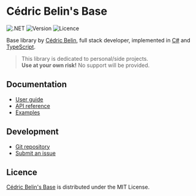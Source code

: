 # Cédric Belin's Base
![.NET](https://badgen.net/badge/.net/%3E%3D9.0/green) ![Version](https://badgen.net/badge/project/v0.19.0/blue) ![Licence](https://badgen.net/badge/licence/MIT/blue)

Base library by [Cédric Belin](https://cedric-belin.fr), full stack developer,
implemented in [C#](https://learn.microsoft.com/en-us/dotnet/csharp) and [TypeScript](https://www.typescriptlang.org).

> This library is dedicated to personal/side projects.  
> **Use at your own risk!** No support will be provided.

## Documentation
- [User guide](https://github.com/cedx/base/wiki)
- [API reference](https://cedx.github.io/base)
- [Examples](https://github.com/cedx/base/tree/main/example)

## Development
- [Git repository](https://github.com/cedx/base)
- [Submit an issue](https://github.com/cedx/base/issues)

## Licence
[Cédric Belin's Base](https://github.com/cedx/base) is distributed under the MIT License.
